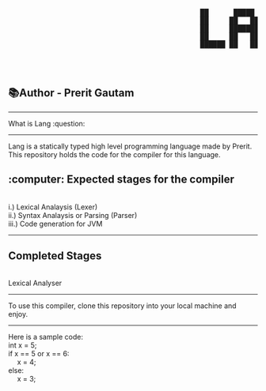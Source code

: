<pre>
 
                                              ██      █████  ███    ██  ██████   
                                              ██     ██   ██ ████   ██ ██            
                                              ██     ███████ ██ ██  ██ ██   ███ 
                                              ██     ██   ██ ██  ██ ██ ██    ██ 
                                              ██████ ██   ██ ██   ████  ██████   
  
</pre>
                                           

<br>
<h2> 📚Author - Prerit Gautam</h2>
<hr>
What is Lang :question:
<hr>
Lang is a statically typed high level programming language made by Prerit. This repository holds the code for the compiler for this language.
<br>
<h2> :computer: Expected stages for the compiler </h2>
<br>
i.) Lexical Analaysis (Lexer)
<br>
ii.) Syntax Analaysis or Parsing (Parser)
<br>
iii.) Code generation for JVM 
<br>
<hr>
<h2>Completed Stages</h2>
<br>
Lexical Analyser
<br>
<hr>
To use this compiler, clone this repository into your local machine and enjoy.
<hr>
Here is a sample code:
<br>
int x = 5;
<br>
if x == 5 or x == 6:
<br>
&emsp; x = 4;
<br>
else:
<br>
&emsp; x = 3;
<br>


